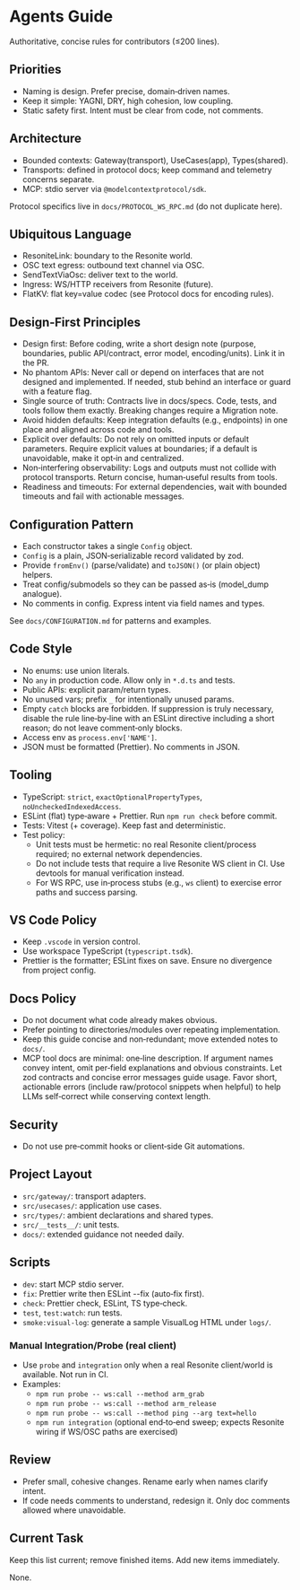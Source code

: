 # Agents Guide

Authoritative, concise rules for contributors (≤200 lines).

## Priorities

- Naming is design. Prefer precise, domain‑driven names.
- Keep it simple: YAGNI, DRY, high cohesion, low coupling.
- Static safety first. Intent must be clear from code, not comments.

## Architecture

- Bounded contexts: Gateway(transport), UseCases(app), Types(shared).
- Transports: defined in protocol docs; keep command and telemetry concerns separate.
- MCP: stdio server via `@modelcontextprotocol/sdk`.

Protocol specifics live in `docs/PROTOCOL_WS_RPC.md` (do not duplicate here).

## Ubiquitous Language

- ResoniteLink: boundary to the Resonite world.
- OSC text egress: outbound text channel via OSC.
- SendTextViaOsc: deliver text to the world.
- Ingress: WS/HTTP receivers from Resonite (future).
- FlatKV: flat key=value codec (see Protocol docs for encoding rules).

## Design‑First Principles

- Design first: Before coding, write a short design note (purpose, boundaries, public API/contract, error model, encoding/units). Link it in the PR.
- No phantom APIs: Never call or depend on interfaces that are not designed and implemented. If needed, stub behind an interface or guard with a feature flag.
- Single source of truth: Contracts live in docs/specs. Code, tests, and tools follow them exactly. Breaking changes require a Migration note.
- Avoid hidden defaults: Keep integration defaults (e.g., endpoints) in one place and aligned across code and tools.
- Explicit over defaults: Do not rely on omitted inputs or default parameters. Require explicit values at boundaries; if a default is unavoidable, make it opt‑in and centralized.
- Non‑interfering observability: Logs and outputs must not collide with protocol transports. Return concise, human‑useful results from tools.
- Readiness and timeouts: For external dependencies, wait with bounded timeouts and fail with actionable messages.

## Configuration Pattern

- Each constructor takes a single `Config` object.
- `Config` is a plain, JSON‑serializable record validated by zod.
- Provide `fromEnv()` (parse/validate) and `toJSON()` (or plain object) helpers.
- Treat config/submodels so they can be passed as‑is (model_dump analogue).
- No comments in config. Express intent via field names and types.

See `docs/CONFIGURATION.md` for patterns and examples.

## Code Style

- No enums: use union literals.
- No `any` in production code. Allow only in `*.d.ts` and tests.
- Public APIs: explicit param/return types.
- No unused vars; prefix `_` for intentionally unused params.
- Empty `catch` blocks are forbidden. If suppression is truly necessary, disable the rule line‑by‑line with an ESLint directive including a short reason; do not leave comment‑only blocks.
- Access env as `process.env['NAME']`.
- JSON must be formatted (Prettier). No comments in JSON.

## Tooling

- TypeScript: `strict`, `exactOptionalPropertyTypes`, `noUncheckedIndexedAccess`.
- ESLint (flat) type‑aware + Prettier. Run `npm run check` before commit.
- Tests: Vitest (+ coverage). Keep fast and deterministic.
- Test policy:
  - Unit tests must be hermetic: no real Resonite client/process required; no external network dependencies.
  - Do not include tests that require a live Resonite WS client in CI. Use devtools for manual verification instead.
  - For WS RPC, use in‑process stubs (e.g., `ws` client) to exercise error paths and success parsing.

## VS Code Policy

- Keep `.vscode` in version control.
- Use workspace TypeScript (`typescript.tsdk`).
- Prettier is the formatter; ESLint fixes on save. Ensure no divergence from project config.

## Docs Policy

- Do not document what code already makes obvious.
- Prefer pointing to directories/modules over repeating implementation.
- Keep this guide concise and non‑redundant; move extended notes to `docs/`.
- MCP tool docs are minimal: one‑line description. If argument names convey intent, omit per‑field explanations and obvious constraints. Let zod contracts and concise error messages guide usage. Favor short, actionable errors (include raw/protocol snippets when helpful) to help LLMs self‑correct while conserving context length.

## Security

- Do not use pre‑commit hooks or client‑side Git automations.

## Project Layout

- `src/gateway/`: transport adapters.
- `src/usecases/`: application use cases.
- `src/types/`: ambient declarations and shared types.
- `src/__tests__/`: unit tests.
- `docs/`: extended guidance not needed daily.

## Scripts

- `dev`: start MCP stdio server.
- `fix`: Prettier write then ESLint --fix (auto‑fix first).
- `check`: Prettier check, ESLint, TS type‑check.
- `test`, `test:watch`: run tests.
- `smoke:visual-log`: generate a sample VisualLog HTML under `logs/`.

### Manual Integration/Probe (real client)

- Use `probe` and `integration` only when a real Resonite client/world is available. Not run in CI.
- Examples:
  - `npm run probe -- ws:call --method arm_grab`
  - `npm run probe -- ws:call --method arm_release`
  - `npm run probe -- ws:call --method ping --arg text=hello`
  - `npm run integration` (optional end‑to‑end sweep; expects Resonite wiring if WS/OSC paths are exercised)

## Review

- Prefer small, cohesive changes. Rename early when names clarify intent.
- If code needs comments to understand, redesign it. Only doc comments allowed where unavoidable.

## Current Task

Keep this list current; remove finished items. Add new items immediately.

None.
